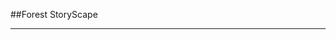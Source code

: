 ##Forest StoryScape

<script src="/scripts/embed.js" data-vizorurl="https://patches.vizor.io/embed/913155943/forest" ></script>

***
